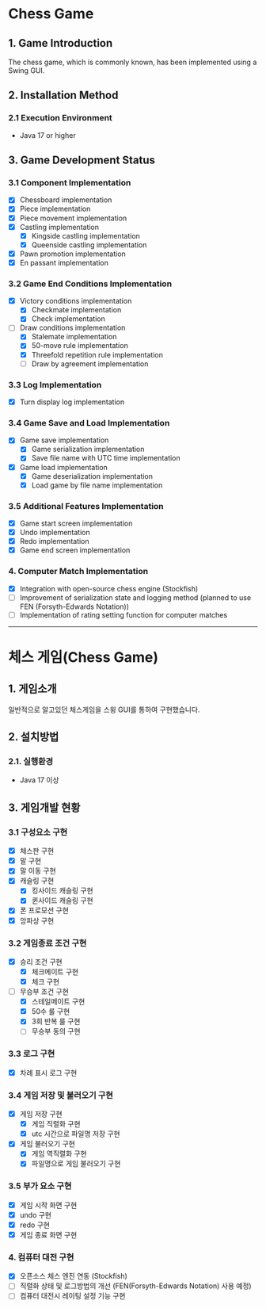 # Chess Game
## 1. Game Introduction
The chess game, which is commonly known, has been implemented using a Swing GUI.

## 2. Installation Method
### 2.1 Execution Environment
- Java 17 or higher

## 3. Game Development Status
### 3.1 Component Implementation
- [x] Chessboard implementation
- [x] Piece implementation
- [x] Piece movement implementation
- [x] Castling implementation
    - [x] Kingside castling implementation
    - [x] Queenside castling implementation
- [x] Pawn promotion implementation
- [x] En passant implementation

### 3.2 Game End Conditions Implementation
- [x] Victory conditions implementation
    - [x] Checkmate implementation
    - [x] Check implementation
- [ ] Draw conditions implementation
    - [x] Stalemate implementation
    - [x] 50-move rule implementation
    - [x] Threefold repetition rule implementation
    - [ ] Draw by agreement implementation

### 3.3 Log Implementation
- [x] Turn display log implementation

### 3.4 Game Save and Load Implementation
- [x] Game save implementation
    - [x] Game serialization implementation
    - [x] Save file name with UTC time implementation
- [x] Game load implementation
    - [x] Game deserialization implementation
    - [x] Load game by file name implementation

### 3.5 Additional Features Implementation
- [x] Game start screen implementation
- [x] Undo implementation
- [x] Redo implementation
- [x] Game end screen implementation

### 4. Computer Match Implementation
- [x] Integration with open-source chess engine (Stockfish)
- [ ] Improvement of serialization state and logging method (planned to use FEN (Forsyth-Edwards Notation))
- [ ] Implementation of rating setting function for computer matches

---------

# 체스 게임(Chess Game)
## 1. 게임소개
일반적으로 알고있던 체스게임을 스윙 GUI를 통하여 구현했습니다.
## 2. 설치방법
### 2.1. 실행환경
- Java 17 이상
## 3. 게임개발 현황
### 3.1 구성요소 구현
- [x] 체스판 구현
- [x] 말 구현
- [x] 말 이동 구현
- [x] 캐슬링 구현
  - [x] 킹사이드 캐슬링 구현
  - [x] 퀸사이드 캐슬링 구현
- [x] 폰 프로모션 구현
- [x] 앙파상 구현

### 3.2 게임종료 조건 구현
- [x] 승리 조건 구현
  - [x] 체크메이트 구현
  - [x] 체크 구현
- [ ] 무승부 조건 구현
  - [x] 스테일메이트 구현
  - [x] 50수 룰 구현
  - [x] 3회 반복 룰 구현
  - [ ] 무승부 동의 구현

### 3.3 로그 구현
- [x] 차례 표시 로그 구현
### 3.4 게임 저장 및 불러오기 구현
- [x] 게임 저장 구현
  - [x] 게임 직렬화 구현
  - [x] utc 시간으로 파일명 저장 구현
- [x] 게임 불러오기 구현
  - [x] 게임 역직렬화 구현
  - [x] 파일명으로 게임 불러오기 구현

### 3.5 부가 요소 구현
- [x] 게임 시작 화면 구현
- [x] undo 구현
- [x] redo 구현
- [x] 게임 종료 화면 구현

### 4. 컴퓨터 대전 구현
- [x] 오픈소스 체스 엔진 연동 (Stockfish)
- [ ] 직렬화 상태 및 로그방법의 개선 (FEN(Forsyth-Edwards Notation) 사용 예정)
- [ ] 컴퓨터 대전시 레이팅 설정 기능 구현